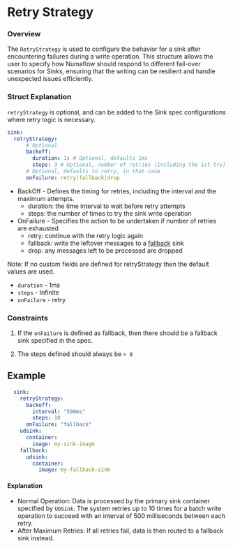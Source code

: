 # Retry Strategy

### Overview
The `RetryStrategy` is used to configure the behavior for a sink after encountering failures during a write operation. 
This structure allows the user to specify how Numaflow should respond to different fail-over scenarios for Sinks, ensuring that the writing can be resilient and handle 
unexpected issues efficiently.


### Struct Explanation


`retryStrategy` is optional, and can be added to the Sink spec configurations where retry logic is necessary. 

```yaml
sink:
  retryStrategy:
      # Optional
      backoff:
        duration: 1s # Optional, defaults 1ms
        steps: 3 # Optional, number of retries (including the 1st try)
      # Optional, defaults to retry, in that case
      onFailure: retry|fallback|drop 
```

- BackOff - Defines the timing for retries, including the interval and the maximum attempts.
  - duration: the time interval to wait before retry attempts
  - steps: the number of times to try the sink write operation
- OnFailure - Specifies the action to be undertaken if number of retries are exhausted
  - retry: continue with the retry logic again
  - fallback: write the leftover messages to a [fallback](https://numaflow.numaproj.io/user-guide/sinks/fallback/) sink
  - drop: any messages left to be processed are dropped

Note: If no custom fields are defined for retryStrategy then the default values are used.
- `duration` - 1ms
- `steps` - Infinite
- `onFailure` - retry


### Constraints

1) If the `onFailure` is defined as fallback, then there should be a fallback sink specified in the spec.

2) The steps defined should always be `> 0`


## Example

```yaml
  sink:
    retryStrategy:
      backoff:
        interval: "500ms"
        steps: 10
      onFailure: "fallback"
    udsink:
      container:
        image: my-sink-image
    fallback:
      udsink:
        container:
          image: my-fallback-sink
```
#### Explanation

- Normal Operation: Data is processed by the primary sink container specified by `UDSink`. 
The system retries up to 10 times for a batch write operation to succeed with an interval of 500 milliseconds between each retry.
- After Maximum Retries: If all retries fail, data is then routed to a fallback sink instead.
